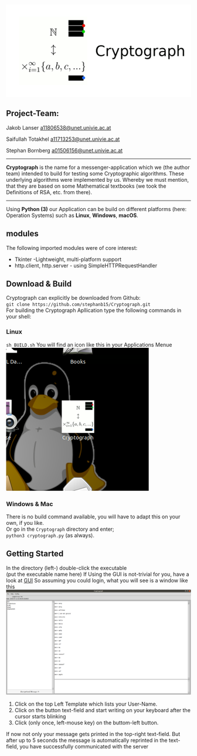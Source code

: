 
![](https://github.com/stephanb15/Cryptograph/blob/master/Icons/icon2.gif)

## Project-Team:

Jakob Lanser
a11806538@unet.univie.ac.at

Saifullah Totakhel
a11713253@unet.univie.ac.at

Stephan Bornberg
a01506156@unet.univie.ac.at

***

**Cryptograph** is the name for a messenger-application which we (the author team) intended to build for testing some Cryptographic algorithms. These underlying algorithms were implemented by us.  Whereby we must mention, that they are based on some Mathematical textbooks (we took the Definitions of RSA, etc. from there).

***
Using **Python (3)** our Application can be build on different platforms (here: Operation Systems) such as **Linux**, **Windows**, **macOS**.

## modules
The following imported modules were of core interest:
* Tkinter -Lightweight, multi-platform support
* http.client, http.server - using SimpleHTTPRequestHandler 

## Download & Build
Cryptograph can explicitly be downloaded from Github: \
`git clone https://github.com/stephanb15/Cryptograph.git` \
For building the Cryptograph Apllication type the following commands in your shell:
### Linux
`sh BUILD.sh`
You will find an icon like this in your Applications Menue
![](https://github.com/stephanb15/Cryptograph/blob/master/Media/Screenshot%20from%202019-07-11%2002-04-29.png)
### Windows & Mac
There is no build command available, you will have to adapt this on your own, if you like. \
Or go in the `Cryptograph` directory and enter; \
`python3 cryptograph.py` (as always).

## Getting Started
In the directory (left-) double-click the executable \
(put the executable name here)
If Using the GUI is not-trivial for you, have a look at
[GUI](https://github.com/stephanb15/Cryptograph/wiki/GUI)
So assuming you could login, what you will see is a window like this
![](https://github.com/stephanb15/Cryptograph/blob/master/Media/Screenshot%20from%202019-07-11%2002-05-31.png)

1. Click on the top Left Template which lists your User-Name.
2. Click on the button text-field and start writing on your keyboard after the cursor starts blinking
3. Click (only once, left-mouse key) on the buttom-left button.

If now not only your message gets printed in the top-right text-field. But after up to 5 seconds the message is automatically reprinted in the text-field, you have successfully communicated with the server
